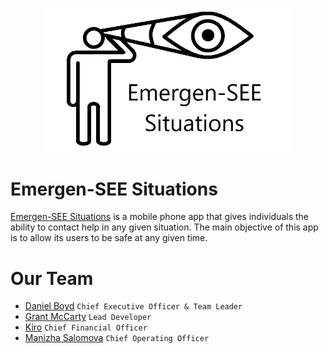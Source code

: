 <p align="center">
<img src="https://github.com/GrantMcCarty/Emergen-SEE-Situations/blob/master/Emergen-SEE.jpg"
alt="Emergen-SEE Situations"
width="400"
/>
</p>

# Emergen-SEE Situations
[Emergen-SEE Situations](https://github.com/Emergen-SEE) is a mobile phone app that gives individuals the ability to contact help in any given situation. The main objective of this app is to allow its users to be safe at any given time.

# Our Team
* [Daniel Boyd](https://github.com/jdboyd196) `Chief Executive Officer & Team Leader`
* [Grant McCarty](https://github.com/GrantMcCarty) `Lead Developer`
* [Kiro](https://github.com/) `Chief Financial Officer`
* [Manizha Salomova](https://github.com/manizha83) `Chief Operating Officer`
